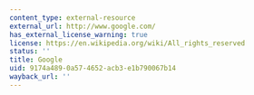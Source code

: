 ```yaml
---
content_type: external-resource
external_url: http://www.google.com/
has_external_license_warning: true
license: https://en.wikipedia.org/wiki/All_rights_reserved
status: ''
title: Google
uid: 9174a489-0a57-4652-acb3-e1b790067b14
wayback_url: ''
---
```

